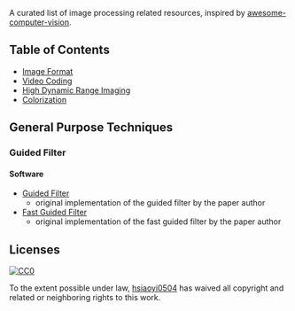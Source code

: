 
A curated list of image processing related resources, inspired by [awesome-computer-vision](https://github.com/jbhuang0604/awesome-computer-vision).

## Table of Contents
 - [Image Format](https://github.com/hsiaoyi0504/ImageProcessingTechniques/blob/master/imageFormat.md)
 - [Video Coding](https://github.com/hsiaoyi0504/ImageProcessingTechniques/blob/master/videoCoding.md)
 - [High Dynamic Range Imaging](https://github.com/hsiaoyi0504/ImageProcessingTechniques/blob/master/highDynamicRangeImaging.md)
 - [Colorization](https://github.com/hsiaoyi0504/ImageProcessingTechniques/blob/master/colorization.md)
 
## General Purpose Techniques
### Guided Filter
#### Software
 - [Guided Filter](http://research.microsoft.com/en-us/um/people/kahe/eccv10/guided-filter-code-v1.rar)
 	+ original implementation of the guided filter by the paper author
 - [Fast Guided Filter](http://research.microsoft.com/en-us/um/people/kahe/eccv10/fast-guided-filter-code-v1.rar)
 	+ original implementation of the fast guided filter by the paper author

## Licenses

[![CC0](http://i.creativecommons.org/p/zero/1.0/88x31.png)](http://creativecommons.org/publicdomain/zero/1.0/)

To the extent possible under law, [hsiaoyi0504](https://github.com/hsiaoyi0504) has waived all copyright and related or neighboring rights to this work.
